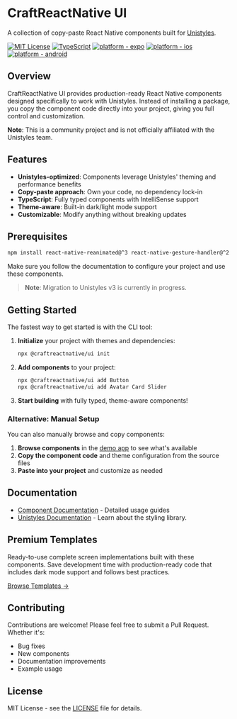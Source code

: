# CraftReactNative UI

A collection of copy-paste React Native components built for [Unistyles](https://github.com/jpudysz/react-native-unistyles).

[![MIT License](https://img.shields.io/badge/License-MIT-green.svg?style=for-the-badge)](https://choosealicense.com/licenses/mit/)
[![TypeScript](https://img.shields.io/badge/TypeScript-Ready-blue?style=for-the-badge)](#)
[![platform - expo](https://img.shields.io/badge/Expo-000?style=for-the-badge&logo=expo&logoColor=white)](https://docs.expo.dev/)
[![platform - ios](https://img.shields.io/badge/iOS-000?logo=apple&style=for-the-badge)](https://developer.apple.com/ios/)
[![platform - android](https://img.shields.io/badge/Android-44CD11?style=for-the-badge&logo=android&logoColor=white)](https://developer.android.com/)

## Overview

CraftReactNative UI provides production-ready React Native components designed specifically to work with Unistyles. Instead of installing a package, you copy the component code directly into your project, giving you full control and customization.

**Note**: This is a community project and is not officially affiliated with the Unistyles team.

## Features

- **Unistyles-optimized**: Components leverage Unistyles' theming and performance benefits
- **Copy-paste approach**: Own your code, no dependency lock-in
- **TypeScript**: Fully typed components with IntelliSense support
- **Theme-aware**: Built-in dark/light mode support
- **Customizable**: Modify anything without breaking updates

## Prerequisites

```bash
npm install react-native-reanimated@^3 react-native-gesture-handler@^2 react-native-svg@^14 react-native-unistyles@^2
```

Make sure you follow the documentation to configure your project and use these components.

> **Note**: Migration to Unistyles v3 is currently in progress.

## Getting Started

The fastest way to get started is with the CLI tool:

1. **Initialize** your project with themes and dependencies:

   ```bash
   npx @craftreactnative/ui init
   ```

2. **Add components** to your project:

   ```bash
   npx @craftreactnative/ui add Button
   npx @craftreactnative/ui add Avatar Card Slider
   ```

3. **Start building** with fully typed, theme-aware components!

### Alternative: Manual Setup

You can also manually browse and copy components:

1. **Browse components** in the [demo app](https://docs.craftreactnative.com/) to see what's available
2. **Copy the component code** and theme configuration from the source files
3. **Paste into your project** and customize as needed

## Documentation

- [Component Documentation](https://docs.craftreactnative.com/docs/components/avatar) - Detailed usage guides
- [Unistyles Documentation](https://v2.unistyl.es/) - Learn about the styling library.

## Premium Templates

Ready-to-use complete screen implementations built with these components. Save development time with production-ready code that includes dark mode support and follows best practices.

[Browse Templates →](https://craftreactnative.com/templates)

## Contributing

Contributions are welcome! Please feel free to submit a Pull Request. Whether it's:

- Bug fixes
- New components
- Documentation improvements
- Example usage

## License

MIT License - see the [LICENSE](LICENSE) file for details.
